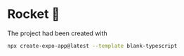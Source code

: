 # Rocket 🚀

The project had been created with

```bash
npx create-expo-app@latest --template blank-typescript
```
